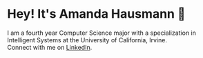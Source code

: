 # Hey! It's Amanda Hausmann :white_heart:
I am a fourth year Computer Science major with a specialization in Intelligent Systems at the University of California, Irvine. <br>
Connect with me on [LinkedIn](https://www.linkedin.com/in/amandahaus).
